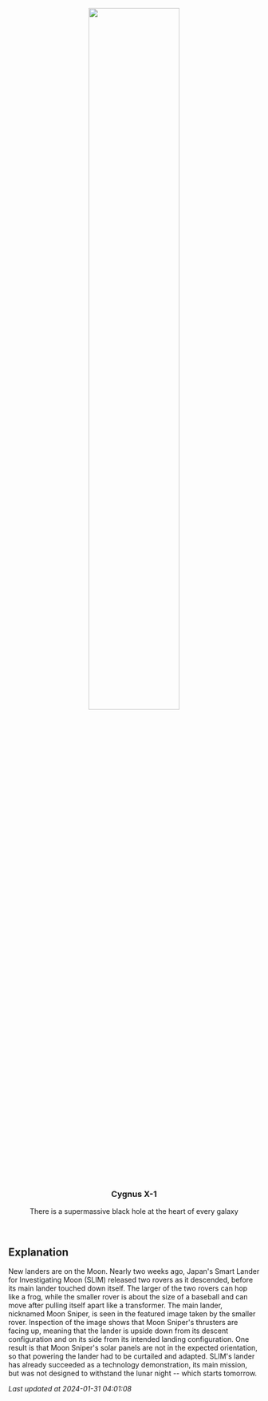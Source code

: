 <p align='center'>
    <img src='https://apod.nasa.gov/apod/image/2401/Slim_jaxa_960.jpg' width='60%' />
    <h3 align="center">Cygnus X-1</h3>
    <p align="center">There is a supermassive black hole at the heart of every galaxy</p>
</p>
<br/>

Explanation
--
New landers are on the Moon. Nearly two weeks ago, Japan's Smart Lander for Investigating Moon (SLIM) released two rovers as it descended, before its main lander touched down itself. The larger of the two rovers can hop like a frog, while the smaller rover is about the size of a baseball and can move after pulling itself apart like a transformer. The main lander, nicknamed Moon Sniper, is seen in the featured image taken by the smaller rover. Inspection of the image shows that Moon Sniper's thrusters are facing up, meaning that the lander is upside down from its descent configuration and on its side from its intended landing configuration.  One result is that Moon Sniper's solar panels are not in the expected orientation, so that powering the lander had to be curtailed and adapted.  SLIM's lander has already succeeded as a technology demonstration, its main mission, but was not designed to withstand the lunar night -- which starts tomorrow.


*Last updated at 2024-01-31 04:01:08*
